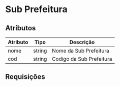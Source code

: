 # Sub Prefeitura

## Atributos

| Atributo | Tipo   | Descrição                |
| -------- | ------ | ------------------------ |
| nome     | string | Nome da Sub Prefeitura   |
| cod      | string | Codigo da Sub Prefeitura |

## Requisições 
